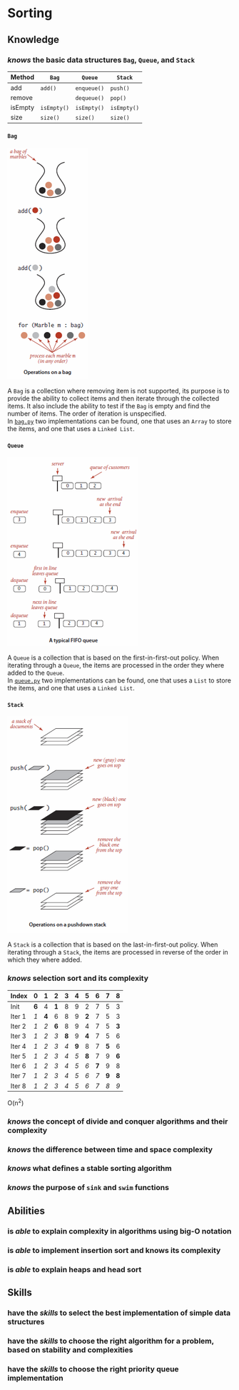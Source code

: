 # Sorting

## Knowledge

### _knows_ the basic data structures `Bag`, `Queue`, and `Stack`

| Method  | `Bag`       | `Queue`     | `Stack`     |
|---------|-------------|-------------|-------------|
| add     | `add()`     | `enqueue()` | `push()`    |
| remove  |             | `dequeue()` | `pop()`     |
| isEmpty | `isEmpty()` | `isEmpty()` | `isEmpty()` |
| size    | `size()`    | `size()`    | `size()`    |

#### `Bag`

![Operations on a `Bag`](../images/Operations_on_a_bag.PNG)

A `Bag` is a collection where removing item is not supported, its purpose is to provide the ability to collect items
and then iterate through the collected items. It also include the ability to test if the `Bag` is empty and find the
number of items. The order of iteration is unspecified.  
In [`bag.py`](Implementations/bag.py) two implementations can be found, one that uses an `Array` to store the items,
and one that uses a `Linked List`.

#### `Queue`

![A typical FIFO `Queue`](../images/A_typical_FIFO_queue.PNG)

A `Queue` is a collection that is based on the first-in-first-out policy. When iterating through a `Queue`, the items
are processed in the order they where added to the `Queue`.  
In [`queue.py`](Implementations/queue.py) two implementations can be found, one that uses a `List` to store the items,
and one that uses a `Linked List`.

#### `Stack`

![Operations on a pushdown `Stack`](../images/Operations_on_a_pushdown_stack.PNG)

A `Stack` is a collection that is based on the last-in-first-out policy. When iterating through a `Stack`, the items
are processed in reverse of the order in which they where added.

### _knows_ selection sort and its complexity

| Index  |   0   |   1   |   2   |   3   |   4   |   5   |   6   |   7   |   8   |
|--------|-------|-------|-------|-------|-------|-------|-------|-------|-------|
| Init   | __6__ |   4   | __1__ |   8   |   9   |   2   |   7   |   5   |   3   |
| Iter 1 |  _1_  | __4__ |   6   |   8   |   9   | __2__ |   7   |   5   |   3   |
| Iter 2 |  _1_  |  _2_  | __6__ |   8   |   9   |   4   |   7   |   5   | __3__ |
| Iter 3 |  _1_  |  _2_  |  _3_  | __8__ |   9   | __4__ |   7   |   5   |   6   |
| Iter 4 |  _1_  |  _2_  |  _3_  |  _4_  | __9__ |   8   |   7   | __5__ |   6   |
| Iter 5 |  _1_  |  _2_  |  _3_  |  _4_  |  _5_  | __8__ |   7   |   9   | __6__ |
| Iter 6 |  _1_  |  _2_  |  _3_  |  _4_  |  _5_  |  _6_  | __7__ |   9   |   8   |
| Iter 7 |  _1_  |  _2_  |  _3_  |  _4_  |  _5_  |  _6_  |  _7_  | __9__ | __8__ |
| Iter 8 |  _1_  |  _2_  |  _3_  |  _4_  |  _5_  |  _6_  |  _7_  |  _8_  |  _9_  |

O(n<sup>2</sup>)


### _knows_ the concept of divide and conquer algorithms and their complexity

### _knows_ the difference between time and space complexity

### _knows_ what defines a stable sorting algorithm

### _knows_ the purpose of `sink` and `swim` functions

## Abilities

### is _able_ to explain complexity in algorithms using big-O notation

### is _able_ to implement insertion sort and knows its complexity

### is _able_ to explain heaps and head sort

## Skills

### have the _skills_ to select the best implementation of simple data structures

### have the _skills_ to choose the right algorithm for a problem, based on stability and complexities

### have the _skills_ to choose the right priority queue implementation
